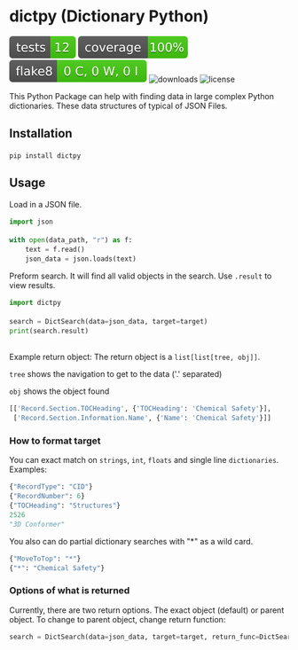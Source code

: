 # dictpy (Dictionary Python)

![tests](https://raw.githubusercontent.com/dylanwal/dictpy/master/tests/badges/tests-badge.svg)
![tests](https://raw.githubusercontent.com/dylanwal/dictpy/master/tests/badges/coverage.svg)
![tests](https://raw.githubusercontent.com/dylanwal/dictpy/master/tests/badges/flake8-badge.svg)
![downloads](https://img.shields.io/pypi/dm/dictpy)
![license](https://img.shields.io/github/license/dylanwal/dictpy)



This Python Package can help with finding data in large complex Python dictionaries. These data structures of typical of
JSON Files.

## Installation

`pip install dictpy`

## Usage

Load in a JSON file.

```python
import json

with open(data_path, "r") as f:
    text = f.read()
    json_data = json.loads(text)
```

Preform search. It will find all valid objects in the search. Use `.result` to view results.

```python
import dictpy

search = DictSearch(data=json_data, target=target)
print(search.result)
    
```

Example return object:
The return object is a `list[list[tree, obj]]`.

`tree` shows the navigation to get to the data ('.' separated)

`obj` shows the object found

```python
[['Record.Section.TOCHeading', {'TOCHeading': 'Chemical Safety'}],
 ['Record.Section.Information.Name', {'Name': 'Chemical Safety'}]]
```

### How to format target

You can exact match on `strings`, `int`, `floats` and single line `dictionaries`. Examples:

```python
{"RecordType": "CID"}
{"RecordNumber": 6}
{"TOCHeading": "Structures"}
2526
"3D Conformer"
```

You also can do partial dictionary searches with "*" as a wild card.

```python
{"MoveToTop": "*"}
{"*": "Chemical Safety"}
```

### Options of what is returned

Currently, there are two return options. The exact object (default) or parent object.
To change to parent object, change return function:
```python
search = DictSearch(data=json_data, target=target, return_func=DictSearch.return_parent_object)    
```

